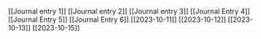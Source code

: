 [[Journal entry 1]]
[[Journal entry 2]]
[[Journal entry 3]]
[[Journal Entry 4]]
[[Journal Entry 5]]
[[Journal Entry 6]]
[[2023-10-11]]
[[2023-10-12]]
[[2023-10-13]]
[[2023-10-15]]

